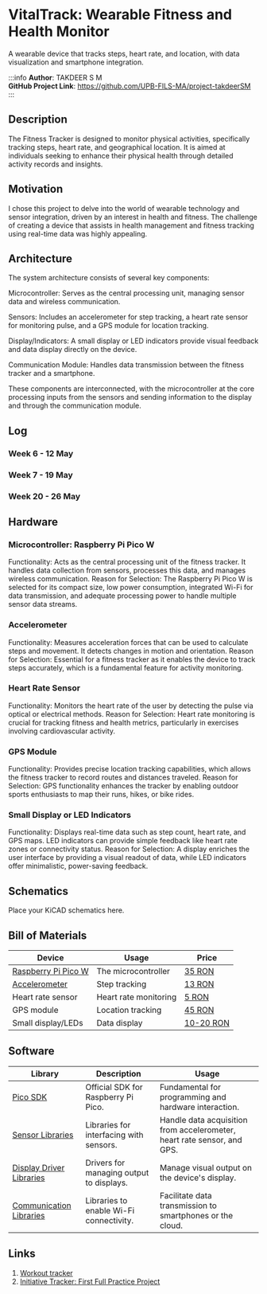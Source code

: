 
# VitalTrack: Wearable Fitness and Health Monitor
A wearable device that tracks steps, heart rate, and location, with data visualization and smartphone integration.


:::info
**Author**: TAKDEER S M \
**GitHub Project Link**: https://github.com/UPB-FILS-MA/project-takdeerSM
:::


## Description
The Fitness Tracker is designed to monitor physical activities, specifically tracking steps, heart rate, and geographical location. It is aimed at individuals seeking to enhance their physical health through detailed activity records and insights.

## Motivation
I chose this project to delve into the world of wearable technology and sensor integration, driven by an interest in health and fitness. The challenge of creating a device that assists in health management and fitness tracking using real-time data was highly appealing.

## Architecture
The system architecture consists of several key components:

Microcontroller: Serves as the central processing unit, managing sensor data and wireless communication.

Sensors: Includes an accelerometer for step tracking, a heart rate sensor for monitoring pulse, and a GPS module for location tracking.

Display/Indicators: A small display or LED indicators provide visual feedback and data display directly on the device.

Communication Module: Handles data transmission between the fitness tracker and a smartphone.

These components are interconnected, with the microcontroller at the core processing inputs from the sensors and sending information to the display and through the communication module.

## Log

### Week 6 - 12 May

### Week 7 - 19 May

### Week 20 - 26 May



## Hardware

### Microcontroller: Raspberry Pi Pico W
Functionality: Acts as the central processing unit of the fitness tracker. It handles data collection from sensors, processes this data, and manages wireless communication.
Reason for Selection: The Raspberry Pi Pico W is selected for its compact size, low power consumption, integrated Wi-Fi for data transmission, and adequate processing power to handle multiple sensor data streams.

### Accelerometer
Functionality: Measures acceleration forces that can be used to calculate steps and movement. It detects changes in motion and orientation.
Reason for Selection: Essential for a fitness tracker as it enables the device to track steps accurately, which is a fundamental feature for activity monitoring.

### Heart Rate Sensor
Functionality: Monitors the heart rate of the user by detecting the pulse via optical or electrical methods.
Reason for Selection: Heart rate monitoring is crucial for tracking fitness and health metrics, particularly in exercises involving cardiovascular activity.

### GPS Module
Functionality: Provides precise location tracking capabilities, which allows the fitness tracker to record routes and distances traveled.
Reason for Selection: GPS functionality enhances the tracker by enabling outdoor sports enthusiasts to map their runs, hikes, or bike rides.

### Small Display or LED Indicators
Functionality: Displays real-time data such as step count, heart rate, and GPS maps. LED indicators can provide simple feedback like heart rate zones or connectivity status.
Reason for Selection: A display enriches the user interface by providing a visual readout of data, while LED indicators offer minimalistic, power-saving feedback.

## Schematics
Place your KiCAD schematics here.

## Bill of Materials

| Device                | Usage                     | Price                                               |
|-----------------------|---------------------------|-----------------------------------------------------|
| [Raspberry Pi Pico W](https://www.raspberrypi.com/documentation/microcontrollers/raspberry-pi-pico.html)  | The microcontroller       | [35 RON](https://www.optimusdigital.ro/en/raspberry-pi-boards/12394-raspberry-pi-pico-w.html) |
| [Accelerometer](https://www.omega.com/en-us/resources/accelerometers)         | Step tracking             | [13 RON](https://www.optimusdigital.ro/ro/senzori-senzori-inertiali/97-modul-accelerometru-cu-3-axe-adxl345.html?gad_source=1&gclid=Cj0KCQjwudexBhDKARIsAI-GWYWJSj7gQn3KVIODZsQ75yYTZjC3MPmSpByy592yeU-X4ncr1yfCf5gaApJ9EALw_wcB) |
| Heart rate sensor     | Heart rate monitoring     | [5 RON](https://www.optimusdigital.ro/en/others/12594-heart-rate-sensor-module.html) |
| GPS module            | Location tracking         | [45 RON](https://www.optimusdigital.ro/en/gps/105-gy-neo6mv2-gps-module.html?gad_source=1&gclid=Cj0KCQjwudexBhDKARIsAI-GWYVr6IyMZX1Ynbjm0SX9Md8QoaR7rUFRcTRJWrdmEJVxdJ-6XjGoY2gaAk_XEALw_wcB) |
| Small display/LEDs    | Data display              | [10-20 RON](https://www.optimusdigital.ro/en/73-led-displays) |



## Software

| Library                   | Description                                | Usage                                             |
|---------------------------|--------------------------------------------|---------------------------------------------------|
| [Pico SDK](https://www.raspberrypi.com/documentation/pico-sdk/)                 | Official SDK for Raspberry Pi Pico.        | Fundamental for programming and hardware interaction. |
| [Sensor Libraries](https://www.arduino.cc/reference/en/libraries/category/sensors/)        | Libraries for interfacing with sensors.    | Handle data acquisition from accelerometer, heart rate sensor, and GPS. |
| [Display Driver Libraries](https://www.arduinolibraries.info/categories/display)  | Drivers for managing output to displays.   | Manage visual output on the device's display.     |
| [Communication Libraries](https://github.com/hathach/tinyusb)  | Libraries to enable Wi-Fi connectivity.    | Facilitate data transmission to smartphones or the cloud. |


## Links

<!-- Add a few links that inspired you and that you think you will use for your project -->

1. [Workout tracker](https://github.com/topics/workout-tracker)
2. [Initiative Tracker: First Full Practice Project](https://users.rust-lang.org/t/initiative-tracker-first-full-practice-project/97159)
